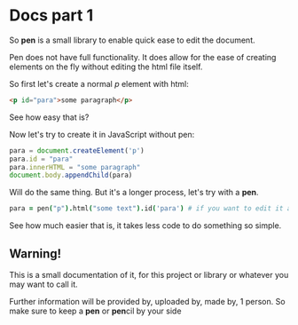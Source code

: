 # Docs part 1

So **pen** is a small library to enable quick ease to edit the document.

Pen does not have full functionality. It does allow for the ease of creating elements on the fly without
editing the html file itself.

So first let's create a normal _p_ element with html:
```html
<p id="para">some paragraph</p>
```
See how easy that is?

Now let's try to create it in JavaScript without pen:
```js
para = document.createElement('p')
para.id = "para"
para.innerHTML = "some paragraph"
document.body.appendChild(para)
```

Will do the same thing. But it's a longer process, let's try with a **pen**.

```coffee
para = pen("p").html("some text").id('para') # if you want to edit it as well
```

See how much easier that is, it takes less code to do something so simple.

## Warning!
This is a small documentation of it, for this project or library or whatever you may want to call it.

Further information will be provided by, uploaded by, made by, 1 person.
So make sure to keep a **pen** or **pen**cil by your side
